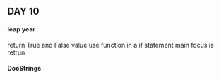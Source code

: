 ## DAY 10

#### leap year
return True and False value
use function in a if statement
main focus is retrun 

#### DocStrings